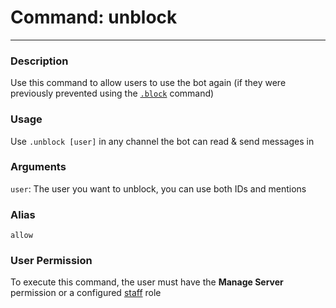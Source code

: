 # Command: unblock
---
### Description
Use this command to allow users to use the bot again (if they were previously prevented using the [`.block`](staff/block.md) command)

### Usage
Use `.unblock [user]` in any channel the bot can read & send messages in


### Arguments
`user`: The user you want to unblock, you can use both IDs and mentions

### Alias
`allow`

### User Permission
To execute this command, the user must have the **Manage Server** permission or a configured [staff](/config/staffroles.md) role
